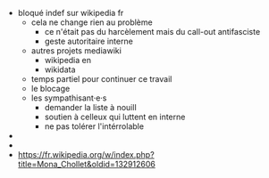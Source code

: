 - bloqué indef sur wikipedia fr
	- cela ne change rien au problème
		- ce n'était pas du harcèlement mais du call-out antifasciste
		- geste autoritaire interne
	- autres projets mediawiki
		- wikipedia en
		- wikidata
	- temps partiel pour continuer ce travail
	- le blocage
	- les sympathisant·e·s
		- demander la liste à nouill
		- soutien à celleux qui luttent en interne
		- ne pas tolérer l'intérrolable
-
-
- https://fr.wikipedia.org/w/index.php?title=Mona_Chollet&oldid=132912606